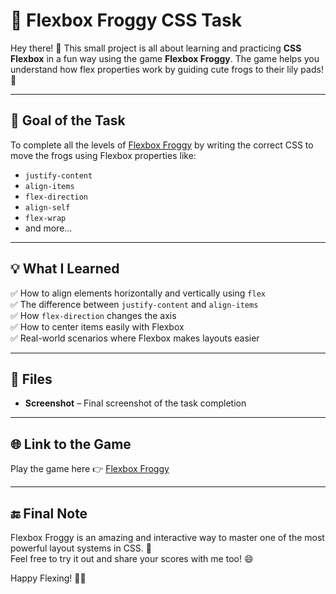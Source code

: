 # 🐸 Flexbox Froggy CSS Task

Hey there! 👋 This small project is all about learning and practicing **CSS Flexbox** in a fun way using the game **Flexbox Froggy**. The game helps you understand how flex properties work by guiding cute frogs to their lily pads! 🪷

---

## 🎯 Goal of the Task

To complete all the levels of [Flexbox Froggy](https://flexboxfroggy.com/) by writing the correct CSS to move the frogs using Flexbox properties like:

- `justify-content`
- `align-items`
- `flex-direction`
- `align-self`
- `flex-wrap`
- and more...

---

## 💡 What I Learned

✅ How to align elements horizontally and vertically using `flex`  
✅ The difference between `justify-content` and `align-items`  
✅ How `flex-direction` changes the axis  
✅ How to center items easily with Flexbox  
✅ Real-world scenarios where Flexbox makes layouts easier

---

## 📂 Files 

- **Screenshot** – Final screenshot of the task completion

---

## 🌐 Link to the Game

Play the game here 👉 [Flexbox Froggy](https://flexboxfroggy.com/)

---

## 🔚 Final Note

Flexbox Froggy is an amazing and interactive way to master one of the most powerful layout systems in CSS. 🧠  
Feel free to try it out and share your scores with me too! 😄

Happy Flexing! 💪🐸

